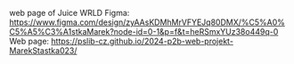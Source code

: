 web page of Juice WRLD
Figma: https://www.figma.com/design/zyAAsKDMhMrVFYEJq80DMX/%C5%A0%C5%A5%C3%A1stkaMarek?node-id=0-1&p=f&t=heRSmxYUz38o449q-0
Web page: https://pslib-cz.github.io/2024-p2b-web-projekt-MarekStastka023/
